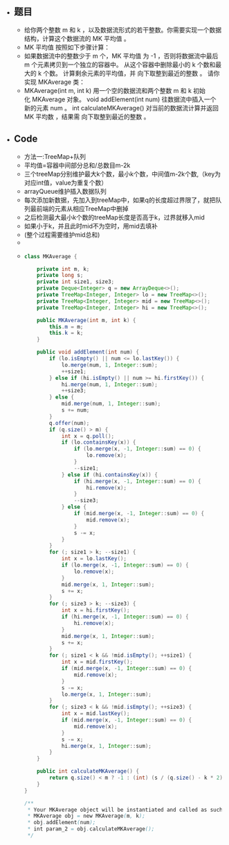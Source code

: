 - ## 题目
	- 给你两个整数 m 和 k ，以及数据流形式的若干整数。你需要实现一个数据结构，计算这个数据流的 MK 平均值 。
	- MK 平均值 按照如下步骤计算：
	- 如果数据流中的整数少于 m 个，MK 平均值 为 -1 ，否则将数据流中最后 m 个元素拷贝到一个独立的容器中。
	  从这个容器中删除最小的 k 个数和最大的 k 个数。
	  计算剩余元素的平均值，并 向下取整到最近的整数 。
	  请你实现 MKAverage 类：
	- MKAverage(int m, int k) 用一个空的数据流和两个整数 m 和 k 初始化 MKAverage 对象。
	  void addElement(int num) 往数据流中插入一个新的元素 num 。
	  int calculateMKAverage() 对当前的数据流计算并返回 MK 平均数 ，结果需 向下取整到最近的整数 。
- ## Code
	- 方法一:TreeMap+队列
	- 平均值=容器中间部分总和/总数目m-2k
	- 三个treeMap分别维护最大k个数，最小k个数，中间值m-2k个数,（key为对应int值，value为重复个数）
	- arrayQueue维护插入数据队列
	- 每次添加新数据，先加入到treeMap中，如果q的长度超过界限了，就把队列最前端的元素从相应TreeMap中删掉
	- 之后检测最大最小k个数的treeMap长度是否高于k，过界就移入mid
	- 如果小于k，并且此时mid不为空时，用mid去填补
	- (整个过程需要维护mid总和)
	-
	- ```java
	  class MKAverage {
	  
	      private int m, k;
	      private long s;
	      private int size1, size3;
	      private Deque<Integer> q = new ArrayDeque<>();
	      private TreeMap<Integer, Integer> lo = new TreeMap<>();
	      private TreeMap<Integer, Integer> mid = new TreeMap<>();
	      private TreeMap<Integer, Integer> hi = new TreeMap<>();
	  
	      public MKAverage(int m, int k) {
	          this.m = m;
	          this.k = k;
	      }
	  
	      public void addElement(int num) {
	          if (lo.isEmpty() || num <= lo.lastKey()) {
	              lo.merge(num, 1, Integer::sum);
	              ++size1;
	          } else if (hi.isEmpty() || num >= hi.firstKey()) {
	              hi.merge(num, 1, Integer::sum);
	              ++size3;
	          } else {
	              mid.merge(num, 1, Integer::sum);
	              s += num;
	          }
	          q.offer(num);
	          if (q.size() > m) {
	              int x = q.poll();
	              if (lo.containsKey(x)) {
	                  if (lo.merge(x, -1, Integer::sum) == 0) {
	                      lo.remove(x);
	                  }
	                  --size1;
	              } else if (hi.containsKey(x)) {
	                  if (hi.merge(x, -1, Integer::sum) == 0) {
	                      hi.remove(x);
	                  }
	                  --size3;
	              } else {
	                  if (mid.merge(x, -1, Integer::sum) == 0) {
	                      mid.remove(x);
	                  }
	                  s -= x;
	              }
	          }
	          for (; size1 > k; --size1) {
	              int x = lo.lastKey();
	              if (lo.merge(x, -1, Integer::sum) == 0) {
	                  lo.remove(x);
	              }
	              mid.merge(x, 1, Integer::sum);
	              s += x;
	          }
	          for (; size3 > k; --size3) {
	              int x = hi.firstKey();
	              if (hi.merge(x, -1, Integer::sum) == 0) {
	                  hi.remove(x);
	              }
	              mid.merge(x, 1, Integer::sum);
	              s += x;
	          }
	          for (; size1 < k && !mid.isEmpty(); ++size1) {
	              int x = mid.firstKey();
	              if (mid.merge(x, -1, Integer::sum) == 0) {
	                  mid.remove(x);
	              }
	              s -= x;
	              lo.merge(x, 1, Integer::sum);
	          }
	          for (; size3 < k && !mid.isEmpty(); ++size3) {
	              int x = mid.lastKey();
	              if (mid.merge(x, -1, Integer::sum) == 0) {
	                  mid.remove(x);
	              }
	              s -= x;
	              hi.merge(x, 1, Integer::sum);
	          }
	      }
	  
	      public int calculateMKAverage() {
	          return q.size() < m ? -1 : (int) (s / (q.size() - k * 2));
	      }
	  }
	  
	  /**
	   * Your MKAverage object will be instantiated and called as such:
	   * MKAverage obj = new MKAverage(m, k);
	   * obj.addElement(num);
	   * int param_2 = obj.calculateMKAverage();
	   */
	  ```
